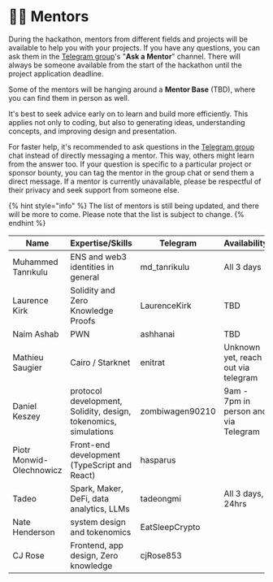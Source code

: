 # 🧑🏫 Mentors

During the hackathon, mentors from different fields and projects will be available to help you with your projects. If you have any questions, you can ask them in the [Telegram group](https://t.me/+2bPk0y1790JkMTE0)'s "**Ask a Mentor**" channel. There will always be someone available from the start of the hackathon until the project application deadline.

Some of the mentors will be hanging around a **Mentor Base** (TBD), where you can find them in person as well.

It's best to seek advice early on to learn and build more efficiently. This applies not only to coding, but also to generating ideas, understanding concepts, and improving design and presentation.

For faster help, it's recommended to ask questions in the [Telegram group](https://t.me/+2bPk0y1790JkMTE0) chat instead of directly messaging a mentor. This way, others might learn from the answer too. If your question is specific to a particular project or sponsor bounty, you can tag the mentor in the group chat or send them a direct message. If a mentor is currently unavailable, please be respectful of their privacy and seek support from someone else.

{% hint style="info" %}
The list of mentors is still being updated, and there will be more to come. Please note that the list is subject to change.
{% endhint %}

| Name                     | Expertise/Skills                                                | Telegram        | Availability                         |
| ------------------------ | --------------------------------------------------------------- | --------------- | ------------------------------------ |
| Muhammed Tanrıkulu       | ENS and web3 identities in general                              | md\_tanrikulu   | All 3 days                           |
| Laurence Kirk            | Solidity and Zero Knowledge Proofs                              | LaurenceKirk    | TBD                                  |
| Naim Ashab               | PWN                                                             | ashhanai        | TBD                                  |
| Mathieu Saugier          | Cairo / Starknet                                                | enitrat         | Unknown yet, reach out via telegram  |
| Daniel Keszey            | protocol development, Solidity, design, tokenomics, simulations | zombiwagen90210 | 9am - 7pm in person and via Telegram |
| Piotr Monwid-Olechnowicz | Front-end development (TypeScript and React)                    | hasparus        |                                      |
| Tadeo                    | Spark, Maker, DeFi, data analytics, LLMs                        | tadeongmi       | All 3 days, 24hrs                    |
| Nate Henderson           | system design and tokenomics                                    | EatSleepCrypto  |                                      |
| CJ Rose                  | Frontend, app design, Zero knowledge                            | cjRose853       |                                      |

